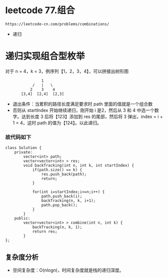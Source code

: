 # leetcode 77.组合
`https://leetcode-cn.com/problems/combinations/`
* 递归

# 递归实现组合型枚举
对于 n = 4，k = 3，例序列【1，2，3，4】，可以拼接出树形图
```
                1
            /   |   \
           2    3    4
       [3,4]  [2,4]  [2,3]
```


* 退出条件：当累积的路径长度满足要求时 path 里面的值就是一个组合数
* 否则从 startIndex 开始继续递归，刚开始 i 是2，然后从 3 和 4 中选一个数字。达到长度 3 后将【123】添加到 res 的尾部，然后将 3 弹出，index = i + 1 = 4，这时 path 的值为【124】。以此递归。


### 故代码如下
```
class Solution {
    private:
        vector<int> path;
        vector<vector<int> > res;
        void backTracking(int n, int k, int startIndex) {
            if(path.size() == k) {
                res.push_back(path);
                return;
            }

            for(int i=startIndex;i<=n;i++) {
                path.push_back(i);
                backTracking(n, k, i+1);
                path.pop_back();
            }
        }
    public:
        vector<vector<int> > combine(int n, int k) {
            backTracking(n, k, 1);
            return res;
        } 
};
```

## 复杂度分析
* 空间复杂度：O(nlogn)，时间复杂度就是栈的递归深度。